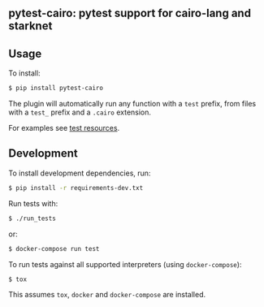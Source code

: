 pytest-cairo: pytest support for cairo-lang and starknet
---

## Usage
To install:
```bash
$ pip install pytest-cairo
```
The plugin will automatically run any function with a `test` prefix, from files with a `test_` prefix and a `.cairo` extension.

For examples see [test resources](/tests/resources).

## Development
To install development dependencies, run:
```bash
$ pip install -r requirements-dev.txt
```
Run tests with:
```bash
$ ./run_tests
```
or:
```bash
$ docker-compose run test
```
To run tests against all supported interpreters (using `docker-compose`):
```bash
$ tox
```
This assumes `tox`, `docker` and `docker-compose` are installed.
